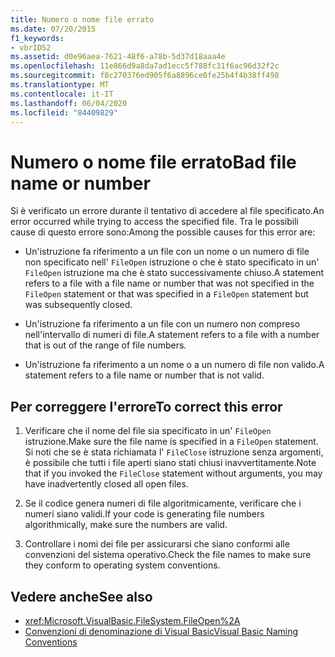 ```yaml
---
title: Numero o nome file errato
ms.date: 07/20/2015
f1_keywords:
- vbrID52
ms.assetid: d0e96aea-7621-48f6-a78b-5d37d18aaa4e
ms.openlocfilehash: 11e866d9a8da7ad1ecc5f788fc31f6ac96d32f2c
ms.sourcegitcommit: f8c270376ed905f6a8896ce0fe25b4f4b38ff498
ms.translationtype: MT
ms.contentlocale: it-IT
ms.lasthandoff: 06/04/2020
ms.locfileid: "84409829"
---
```

# <a name="bad-file-name-or-number"></a><span data-ttu-id="2a6fc-102">Numero o nome file errato</span><span class="sxs-lookup"><span data-stu-id="2a6fc-102">Bad file name or number</span></span>
<span data-ttu-id="2a6fc-103">Si è verificato un errore durante il tentativo di accedere al file specificato.</span><span class="sxs-lookup"><span data-stu-id="2a6fc-103">An error occurred while trying to access the specified file.</span></span> <span data-ttu-id="2a6fc-104">Tra le possibili cause di questo errore sono:</span><span class="sxs-lookup"><span data-stu-id="2a6fc-104">Among the possible causes for this error are:</span></span>  
  
- <span data-ttu-id="2a6fc-105">Un'istruzione fa riferimento a un file con un nome o un numero di file non specificato nell' `FileOpen` istruzione o che è stato specificato in un' `FileOpen` istruzione ma che è stato successivamente chiuso.</span><span class="sxs-lookup"><span data-stu-id="2a6fc-105">A statement refers to a file with a file name or number that was not specified in the `FileOpen` statement or that was specified in a `FileOpen` statement but was subsequently closed.</span></span>  
  
- <span data-ttu-id="2a6fc-106">Un'istruzione fa riferimento a un file con un numero non compreso nell'intervallo di numeri di file.</span><span class="sxs-lookup"><span data-stu-id="2a6fc-106">A statement refers to a file with a number that is out of the range of file numbers.</span></span>  
  
- <span data-ttu-id="2a6fc-107">Un'istruzione fa riferimento a un nome o a un numero di file non valido.</span><span class="sxs-lookup"><span data-stu-id="2a6fc-107">A statement refers to a file name or number that is not valid.</span></span>  
  
## <a name="to-correct-this-error"></a><span data-ttu-id="2a6fc-108">Per correggere l'errore</span><span class="sxs-lookup"><span data-stu-id="2a6fc-108">To correct this error</span></span>  
  
1. <span data-ttu-id="2a6fc-109">Verificare che il nome del file sia specificato in un' `FileOpen` istruzione.</span><span class="sxs-lookup"><span data-stu-id="2a6fc-109">Make sure the file name is specified in a `FileOpen` statement.</span></span> <span data-ttu-id="2a6fc-110">Si noti che se è stata richiamata l' `FileClose` istruzione senza argomenti, è possibile che tutti i file aperti siano stati chiusi inavvertitamente.</span><span class="sxs-lookup"><span data-stu-id="2a6fc-110">Note that if you invoked the `FileClose` statement without arguments, you may have inadvertently closed all open files.</span></span>  
  
2. <span data-ttu-id="2a6fc-111">Se il codice genera numeri di file algoritmicamente, verificare che i numeri siano validi.</span><span class="sxs-lookup"><span data-stu-id="2a6fc-111">If your code is generating file numbers algorithmically, make sure the numbers are valid.</span></span>  
  
3. <span data-ttu-id="2a6fc-112">Controllare i nomi dei file per assicurarsi che siano conformi alle convenzioni del sistema operativo.</span><span class="sxs-lookup"><span data-stu-id="2a6fc-112">Check the file names to make sure they conform to operating system conventions.</span></span>  
  
## <a name="see-also"></a><span data-ttu-id="2a6fc-113">Vedere anche</span><span class="sxs-lookup"><span data-stu-id="2a6fc-113">See also</span></span>

- <xref:Microsoft.VisualBasic.FileSystem.FileOpen%2A>
- [<span data-ttu-id="2a6fc-114">Convenzioni di denominazione di Visual Basic</span><span class="sxs-lookup"><span data-stu-id="2a6fc-114">Visual Basic Naming Conventions</span></span>](../../programming-guide/program-structure/naming-conventions.md)
